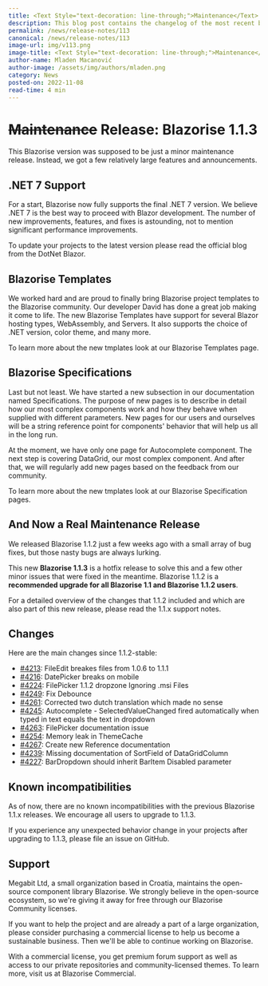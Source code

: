 ```yaml
---
title: <Text Style="text-decoration: line-through;">Maintenance</Text> Release: Blazorise 1.1.3
description: This blog post contains the changelog of the most recent bug fixes included in the Blazorise v1.1.3 release.
permalink: /news/release-notes/113
canonical: /news/release-notes/113
image-url: img/v113.png
image-title: <Text Style="text-decoration: line-through;">Maintenance</Text> Release: Blazorise 1.1.3
author-name: Mladen Macanović
author-image: /assets/img/authors/mladen.png
category: News
posted-on: 2022-11-08
read-time: 4 min
---
```


# <Text Style="text-decoration: line-through;">Maintenance</Text> Release: Blazorise 1.1.3

This Blazorise version was supposed to be just a minor maintenance release. Instead, we got a few relatively large features and announcements.

## .NET 7 Support

For a start, Blazorise now fully supports the final .NET 7 version. We believe .NET 7 is the best way to proceed with Blazor development. The number of new improvements, features, and fixes is astounding, not to mention significant performance improvements.

To update your projects to the latest version please read the official blog from the DotNet Blazor.

## Blazorise Templates

We worked hard and are proud to finally bring Blazorise project templates to the Blazorise community. Our developer David has done a great job making it come to life. The new Blazorise Templates have support for several Blazor hosting types, WebAssembly, and Servers. It also supports the choice of .NET version, color theme, and many more.

To learn more about the new tmplates look at our Blazorise Templates page.

## Blazorise Specifications

Last but not least. We have started a new subsection in our documentation named Specifications. The purpose of new pages is to describe in detail how our most complex components work and how they behave when supplied with different parameters. New pages for our users and ourselves will be a string reference point for components' behavior that will help us all in the long run.

At the moment, we have only one page for Autocomplete component. The next step is covering DataGrid, our most complex component. And after that, we will regularly add new pages based on the feedback from our community.

To learn more about the new tmplates look at our Blazorise Specification pages.

## And Now a Real Maintenance Release

We released Blazorise 1.1.2 just a few weeks ago with a small array of bug fixes, but those nasty bugs are always lurking.

This new **Blazorise 1.1.3** is a hotfix release to solve this and a few other minor issues that were fixed in the meantime. Blazorise 1.1.2 is a **recommended upgrade for all Blazorise 1.1 and Blazorise 1.1.2 users**.

For a detailed overview of the changes that 1.1.2 included and which are also part of this new release, please read the 1.1.x support notes.

## Changes

Here are the main changes since 1.1.2-stable:

- [#4213](https://github.com/Megabit/Blazorise/issues/4213): FileEdit breakes files from 1.0.6 to 1.1.1
- [#4216](https://github.com/Megabit/Blazorise/issues/4216): DatePicker breaks on mobile
- [#4224](https://github.com/Megabit/Blazorise/issues/4224): FilePicker 1.1.2 dropzone Ignoring .msi Files
- [#4249](https://github.com/Megabit/Blazorise/pull/4249): Fix Debounce
- [#4261](https://github.com/Megabit/Blazorise/pull/4261): Corrected two dutch translation which made no sense
- [#4245](https://github.com/Megabit/Blazorise/issues/4245): Autocomplete - SelectedValueChanged fired automatically when typed in text equals the text in dropdown
- [#4263](https://github.com/Megabit/Blazorise/issues/4263): FilePicker documentation issue
- [#4254](https://github.com/Megabit/Blazorise/issues/4254): Memory leak in ThemeCache
- [#4267](https://github.com/Megabit/Blazorise/issues/4267): Create new Reference documentation
- [#4239](https://github.com/Megabit/Blazorise/issues/4239): Missing documentation of SortField of DataGridColumn
- [#4227](https://github.com/Megabit/Blazorise/issues/4227): BarDropdown should inherit BarItem Disabled parameter

## Known incompatibilities

As of now, there are no known incompatibilities with the previous Blazorise 1.1.x releases. We encourage all users to upgrade to 1.1.3.

If you experience any unexpected behavior change in your projects after upgrading to 1.1.3, please file an issue on GitHub.

## Support

Megabit Ltd, a small organization based in Croatia, maintains the open-source component library Blazorise. We strongly believe in the open-source ecosystem, so we're giving it away for free through our Blazorise Community licenses.

If you want to help the project and are already a part of a large organization, please consider purchasing a commercial license to help us become a sustainable business. Then we'll be able to continue working on Blazorise.

With a commercial license, you get premium forum support as well as access to our private repositories and community-licensed themes. To learn more, visit us at Blazorise Commercial.
